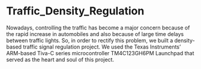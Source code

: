 # Traffic_Density_Regulation
Nowadays, controlling the traffic has become a major concern because of the rapid increase in automobiles and also because of large time delays between traffic lights. 
So, in order to rectify this problem, we built a density-based traffic signal regulation project. We used the Texas Instruments’ ARM-based Tiva-C series microcontroller
TM4C123GH6PM Launchpad that served as the heart and soul of this project.
